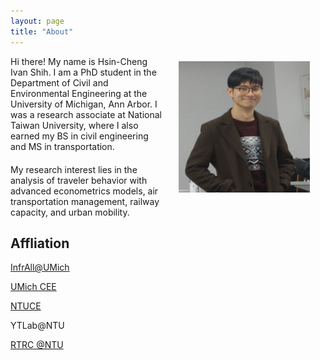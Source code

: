 ```yaml
---
layout: page
title: "About"
---
```



<img align="right" width="210" height="210" src="/images/IvanShih_headshot.png" style="vertical-align:middle;margin: 8px 25px">


<div style="margin-bottom: 20px">
    <p>Hi there! My name is Hsin-Cheng Ivan Shih. I am a PhD student in the Department of Civil and Environmental Engineering at the University of Michigan, Ann Arbor. I was a research associate at National Taiwan University, where I also earned my BS in civil engineering and MS in transportation.</p>
</div>

<div>
    <p>My research interest lies in the analysis of traveler behavior with advanced econometrics models, air transportation management, railway capacity, and urban mobility.</p>
</div>


## Affliation

[InfrAll@UMich](https://infrall.engin.umich.edu)

[UMich CEE](https://cee.engin.umich.edu)

[NTUCE](https://www.ce.ntu.edu.tw)

YTLab@NTU

[RTRC @NTU](https://www.ce.ntu.edu.tw/railway/English/english.htm)
